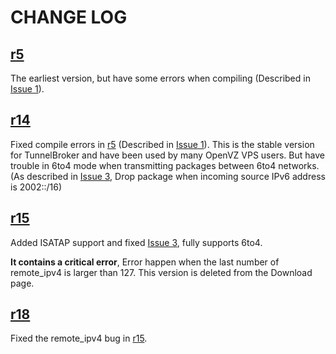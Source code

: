 # CHANGE LOG #

## [r5](https://code.google.com/p/tb-tun/source/detail?r=5) ##

The earliest version, but have some errors when compiling (Described in [Issue 1](https://code.google.com/p/tb-tun/issues/detail?id=1)).

## [r14](https://code.google.com/p/tb-tun/source/detail?r=14) ##

Fixed compile errors in [r5](https://code.google.com/p/tb-tun/source/detail?r=5) (Described in [Issue 1](https://code.google.com/p/tb-tun/issues/detail?id=1)). This is the stable version for TunnelBroker and have been used by many OpenVZ VPS users. But have trouble in 6to4 mode when transmitting packages between 6to4 networks.(As described in [Issue 3](https://code.google.com/p/tb-tun/issues/detail?id=3), Drop package when incoming source IPv6 address is 2002::/16)

## [r15](https://code.google.com/p/tb-tun/source/detail?r=15) ##

Added ISATAP support and fixed [Issue 3](https://code.google.com/p/tb-tun/issues/detail?id=3), fully supports 6to4.

**It contains a critical error**, Error happen when the last number of remote\_ipv4 is larger than 127. This version is deleted from the Download page.

## [r18](https://code.google.com/p/tb-tun/source/detail?r=18) ##

Fixed the remote\_ipv4 bug in [r15](https://code.google.com/p/tb-tun/source/detail?r=15).